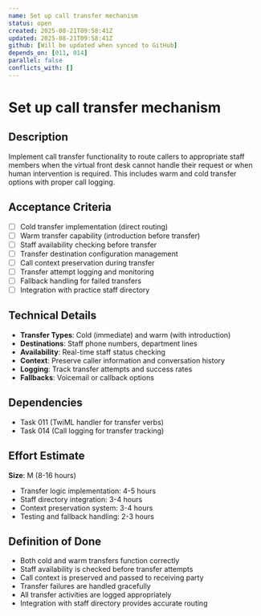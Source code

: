 ```yaml
---
name: Set up call transfer mechanism
status: open
created: 2025-08-21T09:58:41Z
updated: 2025-08-21T09:58:41Z
github: [Will be updated when synced to GitHub]
depends_on: [011, 014]
parallel: false
conflicts_with: []
---
```


# Set up call transfer mechanism

## Description
Implement call transfer functionality to route callers to appropriate staff members when the virtual front desk cannot handle their request or when human intervention is required. This includes warm and cold transfer options with proper call logging.

## Acceptance Criteria
- [ ] Cold transfer implementation (direct routing)
- [ ] Warm transfer capability (introduction before transfer)
- [ ] Staff availability checking before transfer
- [ ] Transfer destination configuration management
- [ ] Call context preservation during transfer
- [ ] Transfer attempt logging and monitoring
- [ ] Fallback handling for failed transfers
- [ ] Integration with practice staff directory

## Technical Details
- **Transfer Types**: Cold (immediate) and warm (with introduction)
- **Destinations**: Staff phone numbers, department lines
- **Availability**: Real-time staff status checking
- **Context**: Preserve caller information and conversation history
- **Logging**: Track transfer attempts and success rates
- **Fallbacks**: Voicemail or callback options

## Dependencies
- Task 011 (TwiML handler for transfer verbs)
- Task 014 (Call logging for transfer tracking)

## Effort Estimate
**Size**: M (8-16 hours)
- Transfer logic implementation: 4-5 hours
- Staff directory integration: 3-4 hours
- Context preservation system: 3-4 hours
- Testing and fallback handling: 2-3 hours

## Definition of Done
- Both cold and warm transfers function correctly
- Staff availability is checked before transfer attempts
- Call context is preserved and passed to receiving party
- Transfer failures are handled gracefully
- All transfer activities are logged appropriately
- Integration with staff directory provides accurate routing